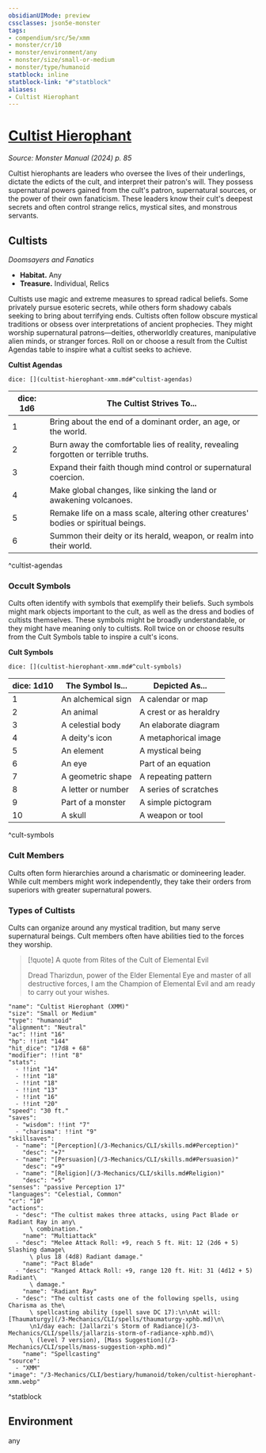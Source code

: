 ```yaml
---
obsidianUIMode: preview
cssclasses: json5e-monster
tags:
- compendium/src/5e/xmm
- monster/cr/10
- monster/environment/any
- monster/size/small-or-medium
- monster/type/humanoid
statblock: inline
statblock-link: "#^statblock"
aliases:
- Cultist Hierophant
---
```

# [Cultist Hierophant](3-Mechanics\CLI\bestiary\humanoid/cultist-hierophant-xmm.md)
*Source: Monster Manual (2024) p. 85*  

Cultist hierophants are leaders who oversee the lives of their underlings, dictate the edicts of the cult, and interpret their patron's will. They possess supernatural powers gained from the cult's patron, supernatural sources, or the power of their own fanaticism. These leaders know their cult's deepest secrets and often control strange relics, mystical sites, and monstrous servants.

## Cultists

*Doomsayers and Fanatics*

- **Habitat.** Any  
- **Treasure.** Individual, Relics  

Cultists use magic and extreme measures to spread radical beliefs. Some privately pursue esoteric secrets, while others form shadowy cabals seeking to bring about terrifying ends. Cultists often follow obscure mystical traditions or obsess over interpretations of ancient prophecies. They might worship supernatural patrons—deities, otherworldly creatures, manipulative alien minds, or stranger forces. Roll on or choose a result from the Cultist Agendas table to inspire what a cultist seeks to achieve.

**Cultist Agendas**

`dice: [](cultist-hierophant-xmm.md#^cultist-agendas)`

| dice: 1d6 | The Cultist Strives To... |
|-----------|---------------------------|
| 1 | Bring about the end of a dominant order, an age, or the world. |
| 2 | Burn away the comfortable lies of reality, revealing forgotten or terrible truths. |
| 3 | Expand their faith though mind control or supernatural coercion. |
| 4 | Make global changes, like sinking the land or awakening volcanoes. |
| 5 | Remake life on a mass scale, altering other creatures' bodies or spiritual beings. |
| 6 | Summon their deity or its herald, weapon, or realm into their world. |
^cultist-agendas

### Occult Symbols

Cults often identify with symbols that exemplify their beliefs. Such symbols might mark objects important to the cult, as well as the dress and bodies of cultists themselves. These symbols might be broadly understandable, or they might have meaning only to cultists. Roll twice on or choose results from the Cult Symbols table to inspire a cult's icons.

**Cult Symbols**

`dice: [](cultist-hierophant-xmm.md#^cult-symbols)`

| dice: 1d10 | The Symbol Is... | Depicted As... |
|------------|------------------|----------------|
| 1 | An alchemical sign | A calendar or map |
| 2 | An animal | A crest or as heraldry |
| 3 | A celestial body | An elaborate diagram |
| 4 | A deity's icon | A metaphorical image |
| 5 | An element | A mystical being |
| 6 | An eye | Part of an equation |
| 7 | A geometric shape | A repeating pattern |
| 8 | A letter or number | A series of scratches |
| 9 | Part of a monster | A simple pictogram |
| 10 | A skull | A weapon or tool |
^cult-symbols

### Cult Members

Cults often form hierarchies around a charismatic or domineering leader. While cult members might work independently, they take their orders from superiors with greater supernatural powers. 

### Types of Cultists

Cults can organize around any mystical tradition, but many serve supernatural beings. Cult members often have abilities tied to the forces they worship.

> [!quote] A quote from Rites of the Cult of Elemental Evil  
> 
> Dread Tharizdun, power of the Elder Elemental Eye and master of all destructive forces, I am the Champion of Elemental Evil and am ready to carry out your wishes.


```statblock
"name": "Cultist Hierophant (XMM)"
"size": "Small or Medium"
"type": "humanoid"
"alignment": "Neutral"
"ac": !!int "16"
"hp": !!int "144"
"hit_dice": "17d8 + 68"
"modifier": !!int "8"
"stats":
  - !!int "14"
  - !!int "18"
  - !!int "18"
  - !!int "13"
  - !!int "16"
  - !!int "20"
"speed": "30 ft."
"saves":
  - "wisdom": !!int "7"
  - "charisma": !!int "9"
"skillsaves":
  - "name": "[Perception](/3-Mechanics/CLI/skills.md#Perception)"
    "desc": "+7"
  - "name": "[Persuasion](/3-Mechanics/CLI/skills.md#Persuasion)"
    "desc": "+9"
  - "name": "[Religion](/3-Mechanics/CLI/skills.md#Religion)"
    "desc": "+5"
"senses": "passive Perception 17"
"languages": "Celestial, Common"
"cr": "10"
"actions":
  - "desc": "The cultist makes three attacks, using Pact Blade or Radiant Ray in any\
      \ combination."
    "name": "Multiattack"
  - "desc": "Melee Attack Roll: +9, reach 5 ft. Hit: 12 (2d6 + 5) Slashing damage\
      \ plus 18 (4d8) Radiant damage."
    "name": "Pact Blade"
  - "desc": "Ranged Attack Roll: +9, range 120 ft. Hit: 31 (4d12 + 5) Radiant\
      \ damage."
    "name": "Radiant Ray"
  - "desc": "The cultist casts one of the following spells, using Charisma as the\
      \ spellcasting ability (spell save DC 17):\n\nAt will: [Thaumaturgy](/3-Mechanics/CLI/spells/thaumaturgy-xphb.md)\n\
      \n1/day each: [Jallarzi's Storm of Radiance](/3-Mechanics/CLI/spells/jallarzis-storm-of-radiance-xphb.md)\
      \ (level 7 version), [Mass Suggestion](/3-Mechanics/CLI/spells/mass-suggestion-xphb.md)"
    "name": "Spellcasting"
"source":
  - "XMM"
"image": "/3-Mechanics/CLI/bestiary/humanoid/token/cultist-hierophant-xmm.webp"
```
^statblock

## Environment

any